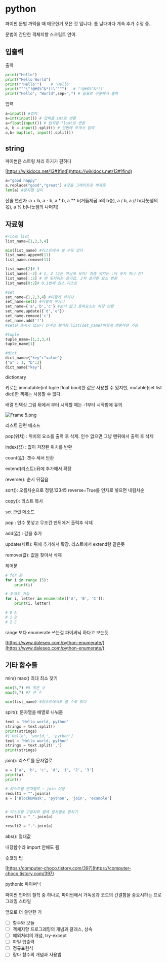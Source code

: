 # python

파이썬 문법 까먹을 때 메모한거 모은 것 입니다. 틈 날때마다 계속 추가 수정 중..

문법이 간단한 객체지향 스크립트 언어.

## 입출력

출력

```python
print("Hello")
print("Hello World")
print("'Hello'")    # 'Hello'
print("""\"!@#$%^&*()\'""")   # "!@#$%^&*()'
print("Hello", "World",sep=",") # 쉼표로 구분해서 출력
```

입력

```python
a=input() #입력
a=int(input()) # 입력을 int로 변환
a=float(input()) # 입력을 float로 변환
a, b = input().split() # 한번에 쪼개서 입력
a,b= map(int, input().split())
```

## string

파이썬은 스트링 처리 하기가 편하다

[https://wikidocs.net/13#1find](https://wikidocs.net/13#1find)

```python
a="good happy"
a.replace("good","great") #굿을 그레이트로 바꿔줌
len(a) #문자열 길이
```

산술 연산자 :a + b, a - b, a \* b, a \*\* b(거듭제곱 a의 b승), a / b, a // b(나눗셈의 몫), a % b(나눗셈의 나머지)

## 자료형

```python
#리스트 list
list_name=[1,2,3,4]

min(list_name) #리스트에서 쓸 수도 있다
list_name.append(11)
list_name.remove(11)

list_name[2]# 3
list_name[:-2] # 1, 2 (3은 아님에 유의) 최종 위치는 :뒤 숫자 하나 전!
list_name[::2] # 맨 뒷자리는 증가값. 2씩 증가한 요소 반환
list_name[0:2]# 0,1번째 원소 리스트

#set
set_name={1,2,3,4} #이렇게 하거나
set_name=set() #이렇게 하거나
set_name={'a','b','c'} #순서 없고 중복요소는 저장 안함
set_name.update({'d','e'})
set_name.remove('c')
set_name.add('f')
#set은 순서가 없으니 인덱싱 불가능 list(set_name)이렇게 변환하면 가능

#tuple
tuple_name=(1,2,3,4)
tuple_name[1]

#dict
dict_name={"key":"value"}
{"a" : 1, "b":2}
dict_name["key"]
```

dictionary

키로는 immutable(int tuple float bool)한 값은 사용할 수 있지만, mutable(set list dict)한 객체는 사용할 수 없다.

배열 인덱싱 그림 뒤에서 부터 시작할 때는 -1부터 시작함에 유의

![Frame 5.png](https://blogger.googleusercontent.com/img/a/AVvXsEiONORxtZVgEyqZ628qWo8eyyM1BGsyY1S_-IH89NloDNwaW05V6dN-4jdUTQEEsRyKBFJDYSw8rwNr1QCDVyYjWm9V0cn1vuCau1B_Xee_fSPdAwVycgz9b_KU03405Tn5K4vRjsBV6kegKDOVWFsStNE3BJEK2XRxlugm7_04D8rCAQft5V9-sLV9dA)

리스트 관련 메소드

pop(위치) : 위치의 요소를 출력 후 삭제. 인수 없으면 그냥 맨뒤에서 출력 후 삭제

index(값) : 값이 저장된 위치를 반환

count(값): 갯수 세서 반환

extend(리스트):뒤에 추가해서 확장

reverse(): 순서 뒤집음

sort(): 오름차순으로 정렬.12345 reverse=True를 인자로 넣으면 내림차순

copy(): 리스트 복사

set 관련 메소드

pop : 인수 못넣고 무조건 맨뒤에거 출력후 삭제

add(값) : 값을 추가

update(세트): 뒤에 추가해서 확장. 리스트에서 extend랑 같은듯

remove(값): 값을 찾아서 삭제

제어문

```python
# for 문
for i in range (5):
	print(i)

# 두개도 가능
for i, letter in enumerate(['A', 'B', 'C']):
	print(i, letter)

# 0 A
# 1 B
# 2 C
```

range 보다 enumerate 쓰는걸 파이써닉 하다고 보는듯.

[https://www.daleseo.com/python-enumerate/](https://www.daleseo.com/python-enumerate/)

## 기타 함수들

min() max() 최대 최소 찾기

```python
min(5,7) #5 작은 수
max(5,7) #7 큰 수

min(list_name) #리스트에서도 쓸 수도 있다
```

split(): 문자열을 배열로 나눠줌

```python
text = 'Hello world, python'
strings = text.split()
print(strings)
#['Hello', 'world,', 'python']
text = 'Hello world, python'
strings = text.split(',')
print(strings)
```

join(): 리스트를 문자열로

```python
a = ['a', 'b', 'c', 'd', '1', '2', '3']
print(a)
print()

# 리스트를 문자열로 : join 이용
result1 = "".join(a)
a = ['BlockDMask', 'python', 'join', 'example']

 
# 리스트를 구분자와 함께 문자열로 합치기
result1 = "_".join(a)

result2 = ".".join(a)
```

abs(): 절대값

내장함수라 import 안해도 됨

숏코딩 팁

[https://computer-choco.tistory.com/397](https://computer-choco.tistory.com/397)

pythonic 파이써닉

파이썬 언어의 철학 중 하나로, 파이썬에서 가독성과 코드의 간결함을 중요시하는 프로그래밍 스타일

앞으로 더 쓸만한 거

- [ ] 함수와 모듈
- [ ] 객체지향 프로그래밍의 개념과 클래스, 상속
- [ ] 예외처리의 개념, try-except
- [ ] 파일 입출력
- [ ] 정규표현식
- [ ] 람다 함수의 개념과 사용법

